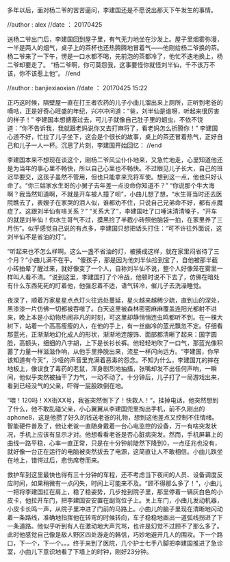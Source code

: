 
多年以后，面对杨二爷的苦苦逼问，李建国还是不愿说出那天下午发生的事情。

//author : alex
//date ： 20170425

送杨二爷出门后，李建国回到屋子里，有气无力地坐在沙发上。屋子里烟雾弥漫，一半是两人的烟气，桌子上的茶杯也还热腾腾地冒着气——他刚给杨二爷换的茶。杨二爷来了一下午，愣是一口水都不喝，先前泡的茶都冷了，他忙不迭地换上，杨二爷却要走了。 “杨二爷啊，你可莫怨我，这事要怪你就怪刘半仙，千不该万不该，你不该惹上他”。
//end

//author : banjiexiaoxian
//date ： 20170425 15:22


正巧这时候，隔壁屋一直在打王者农药的儿子小曲儿溜出来上厕所，正听到老爸的嘀咕，正是好奇心旺盛的年纪，兴冲冲问道：“爸，刘半仙是谁呀，听起来很厉害的样子！”
李建国本想搪塞过去，可儿子就像自己肚子里的蛔虫，不依不饶道：“你不告诉我，我就跟老妈说你又去打麻将了，看老妈怎么折腾你！”
李建国心道不好，忙拉了儿子坐下，这会是个很长的故事，桌上的茶还冒着热气，正好自己和儿子一人一杯。沉思了片刻，李建国开始回忆：
//end

李建国本来不想现在谈这个，刚杨二爷风尘仆仆地来，又急忙地走，心里知道他还是为当年的事心里不畅快，所以自己心里也不畅快。不过眼见儿子长大，自己的班迟早要交，这孩子虽然不管用，但也只能拿来充将军使。想到这一点，他也只好认命了。“你三姑家水生哥的小舅子去年差一点没命你知道不？” “你说那个牛大海啊？我当然知道啊，不就是开车被人撞了呗”，小曲儿想了想，“水生哥当时还去医院瞧去了，表嫂子在家哭的泪人似，谁都劝不住，只说自己兄弟命不好，都有点魔症了。这跟刘半仙有啥关系？” “关系大了”，李建国吐了口唾沫清清嗓子，“开车的就是刘半仙！你水生哥气不过，摸黑捡了半截小砖照他脑袋一拍，在家里养了三月伤”。似乎感觉自己说的有点多，李建国只想把话头打住：“可不许往外面说，这刘半仙不是省油的灯”。

“听起来也不怎么样啊。这么一盏不省油的灯，被揍成这样，就在家里闷省待了三个月？“小曲儿满不在乎。
“傻孩子，那是因为他刘半仙捡到宝了，自他被那半截小砖拍晕了醒过来，就好像变了一个人，自称刘半仙不说，整个人好像笼在雾里一样叫人看不清。“说到这里，李建国打了个冷战，他顿时说不下去了，仿佛在暗处有什么东西死死的盯着他，他强忍着不适，语气转冷，催儿子去洗澡睡觉。

夜深了，顺着万家星星点点灯火往远处蔓延，星火越来越稀少疏，直到山的深处，黑漆漆一片仿佛一切都被吞噬了。白天这里被森林密密麻麻覆盖连阳光都射不进来，晚上本是小动物热闹非凡的时刻，可这里却静悄悄连虫鸣都听不到。在一棵大树下，站着一个高高瘦瘦的人，在他的手上，有一丝幽冷的蓝光飘忽不定。仔细看那蓝光，正渐渐地幻化成人的形状，渐渐地连服饰、面部都清晰了起来：国字圆脸，高额头，细细的八字胡，上下是长衫长裤。他轻轻地吹了一口气，那蓝光像积蓄了力量一样滋滋作响，从他手里挣脱出来，流星一样闪向远方。“李建国，你早该知道有今天”，沙哑的声音里充满着恶毒的怨念。不知为什么，李建国兀的摔在地板上，像误食了毒药的老鼠，浑身剧烈地抽搐，张嘴却发不出任何声响，一瞬间，他似乎突然被抽干了力气，一动不动了。十分钟后，儿子打了一局游戏出来，看到已经没气的父亲，吓得一屁股跌倒在地。

“喂！120吗！XX街XX号，我爸突然倒下了！快救人！“，挂掉电话，他突然想到了什么，他不敢乱碰父亲，小心翼翼从李建国兜里掏出手机，前不久刚出的aphone8，这是他攒了好久的钱送老爸的礼物，想到这他差点又控制不住情绪。智能硬件普及了，他让老爸一直随身戴着一台心电监控的设备，万一有啥突发状况，手机上应该有显示才对。他想看看老爸是否心脏病突发。然而，手机屏幕上的曲线一路平稳，心率一直正常，只是在十分钟前陡然下降到0，一点征兆也没有，就好像一台正在运行的电脑被突然拔去了电源，这简直让人不敢相信。小曲儿跌坐在地上，错愕过后，悲伤席卷而来。

救护车到这里最快也得有三十分钟的车程，还不考虑当下夜间的人员、设备调度反应时间，如果稍微有一点闪失，时间上可能来不及。“顾不得那么多了！”，小曲儿一把将李建国扛在肩上，稳了稳姿势，几步抢到院子里，那里停着一辆灰白色的小皮卡，他拉开车门，把李建国安安置在副驾位子上。关上车门，小曲儿发动机器，小皮卡长鸣一声，从院子里冲进了门前的马路上。小曲儿的脑子里现在清晰地闪动着一条路线，准确地指挥他在转弯的时候转向，车子稳稳地画出一道弧线拐进了下一条道路。他似乎听到有人在激动地大声咒骂，也许是幻觉不过顾不了那么多了。此时他感觉自己像是敌人野区四处游走的韩信，巧妙地避开几人的围攻。下一个路口，下一个，下一个。。。终于来到了医院，几个护士七手八脚把李建国推进了急诊室，小曲儿下意识地看了下墙上的时钟，刚好23分钟。
